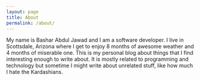 ```yaml
---
layout: page
title: About
permalink: /about/
---
```


My name is Bashar Abdul Jawad and I am a software developer. I live in Scottsdale, Arizona where I get to enjoy 8 months of awesome weather and 4 months of miserable one.
This is my personal blog about things that I find interesting enough to write about. It is mostly related to programming and technology but sometime I might write about unrelated stuff, like how
much I hate the Kardashians.
